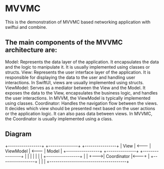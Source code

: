 # MVVMC #
This is the demonstration of MVVMC based networking application with swiftui and combine. 

## The main components of the MVVMC architecture are: ##

Model: Represents the data layer of the application. It encapsulates the data and the logic to manipulate it. It is usually implemented using classes or structs.
View: Represents the user interface layer of the application. It is responsible for displaying the data to the user and handling user interactions. In SwiftUI, views are usually implemented using structs.
ViewModel: Serves as a mediator between the View and the Model. It exposes the data to the View, encapsulates the business logic, and handles the user interactions. In MVVM, the ViewModel is typically implemented using classes.
Coordinator: Handles the navigation flow between the views. It decides which view should be presented next based on the user actions or the application logic. It can also pass data between views. In MVVMC, the Coordinator is usually implemented using a class.

## Diagram ##

+-----------------+       +---------------+       +----------------+
|     View        | <---  |   ViewModel   | <---  |     Model      |
+-----------------+       +---------------+       +----------------+
       |                           |                           |
       |                           |                           |
       |    +-----------------+    |                           |
       +--->|   Coordinator   |<---+                           |
            +-----------------+                                |
                       |                                       |
                       +---------------------------------------+
